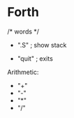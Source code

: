 # Forth

/* words */

* ".S"	  ; show stack

* "quit"	; exits

Arithmetic: 
* "+"
* "-"
* "*"
* "/"
